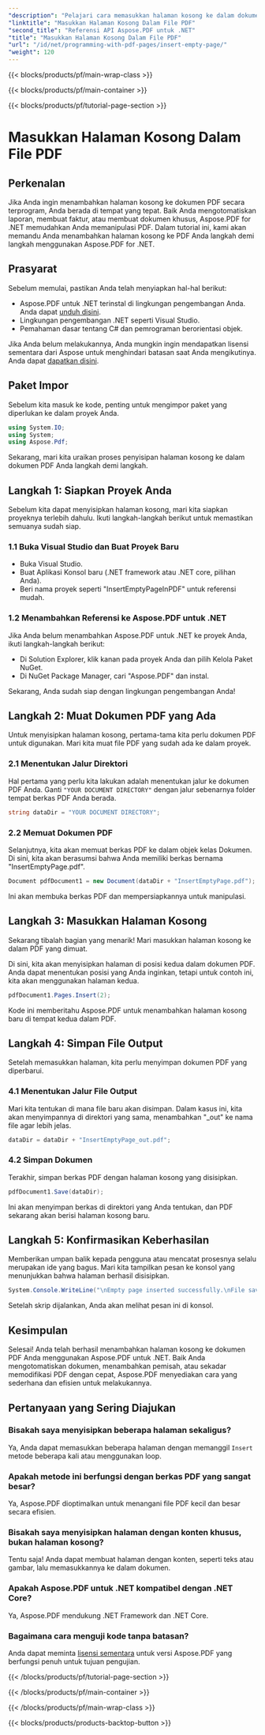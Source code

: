 ```yaml
---
"description": "Pelajari cara memasukkan halaman kosong ke dalam dokumen PDF menggunakan Aspose.PDF untuk .NET. Tutorial langkah demi langkah dengan contoh kode untuk manipulasi PDF yang lancar."
"linktitle": "Masukkan Halaman Kosong Dalam File PDF"
"second_title": "Referensi API Aspose.PDF untuk .NET"
"title": "Masukkan Halaman Kosong Dalam File PDF"
"url": "/id/net/programming-with-pdf-pages/insert-empty-page/"
"weight": 120
---
```


{{< blocks/products/pf/main-wrap-class >}}

{{< blocks/products/pf/main-container >}}

{{< blocks/products/pf/tutorial-page-section >}}

# Masukkan Halaman Kosong Dalam File PDF

## Perkenalan

Jika Anda ingin menambahkan halaman kosong ke dokumen PDF secara terprogram, Anda berada di tempat yang tepat. Baik Anda mengotomatiskan laporan, membuat faktur, atau membuat dokumen khusus, Aspose.PDF for .NET memudahkan Anda memanipulasi PDF. Dalam tutorial ini, kami akan memandu Anda menambahkan halaman kosong ke PDF Anda langkah demi langkah menggunakan Aspose.PDF for .NET.

## Prasyarat

Sebelum memulai, pastikan Anda telah menyiapkan hal-hal berikut:

- Aspose.PDF untuk .NET terinstal di lingkungan pengembangan Anda. Anda dapat [unduh disini](https://releases.aspose.com/pdf/net/).
- Lingkungan pengembangan .NET seperti Visual Studio.
- Pemahaman dasar tentang C# dan pemrograman berorientasi objek.

Jika Anda belum melakukannya, Anda mungkin ingin mendapatkan lisensi sementara dari Aspose untuk menghindari batasan saat Anda mengikutinya. Anda dapat [dapatkan disini](https://purchase.aspose.com/temporary-license/).

## Paket Impor

Sebelum kita masuk ke kode, penting untuk mengimpor paket yang diperlukan ke dalam proyek Anda.

```csharp
using System.IO;
using System;
using Aspose.Pdf;
```

Sekarang, mari kita uraikan proses penyisipan halaman kosong ke dalam dokumen PDF Anda langkah demi langkah.

## Langkah 1: Siapkan Proyek Anda

Sebelum kita dapat menyisipkan halaman kosong, mari kita siapkan proyeknya terlebih dahulu. Ikuti langkah-langkah berikut untuk memastikan semuanya sudah siap.

### 1.1 Buka Visual Studio dan Buat Proyek Baru
- Buka Visual Studio.
- Buat Aplikasi Konsol baru (.NET framework atau .NET core, pilihan Anda).
- Beri nama proyek seperti "InsertEmptyPageInPDF" untuk referensi mudah.

### 1.2 Menambahkan Referensi ke Aspose.PDF untuk .NET
Jika Anda belum menambahkan Aspose.PDF untuk .NET ke proyek Anda, ikuti langkah-langkah berikut:
- Di Solution Explorer, klik kanan pada proyek Anda dan pilih Kelola Paket NuGet.
- Di NuGet Package Manager, cari "Aspose.PDF" dan instal.

Sekarang, Anda sudah siap dengan lingkungan pengembangan Anda!

## Langkah 2: Muat Dokumen PDF yang Ada

Untuk menyisipkan halaman kosong, pertama-tama kita perlu dokumen PDF untuk digunakan. Mari kita muat file PDF yang sudah ada ke dalam proyek.

### 2.1 Menentukan Jalur Direktori

Hal pertama yang perlu kita lakukan adalah menentukan jalur ke dokumen PDF Anda. Ganti `"YOUR DOCUMENT DIRECTORY"` dengan jalur sebenarnya folder tempat berkas PDF Anda berada.

```csharp
string dataDir = "YOUR DOCUMENT DIRECTORY";
```

### 2.2 Memuat Dokumen PDF

Selanjutnya, kita akan memuat berkas PDF ke dalam objek kelas Dokumen. Di sini, kita akan berasumsi bahwa Anda memiliki berkas bernama "InsertEmptyPage.pdf".

```csharp
Document pdfDocument1 = new Document(dataDir + "InsertEmptyPage.pdf");
```

Ini akan membuka berkas PDF dan mempersiapkannya untuk manipulasi.

## Langkah 3: Masukkan Halaman Kosong

Sekarang tibalah bagian yang menarik! Mari masukkan halaman kosong ke dalam PDF yang dimuat.

Di sini, kita akan menyisipkan halaman di posisi kedua dalam dokumen PDF. Anda dapat menentukan posisi yang Anda inginkan, tetapi untuk contoh ini, kita akan menggunakan halaman kedua.

```csharp
pdfDocument1.Pages.Insert(2);
```

Kode ini memberitahu Aspose.PDF untuk menambahkan halaman kosong baru di tempat kedua dalam PDF.

## Langkah 4: Simpan File Output

Setelah memasukkan halaman, kita perlu menyimpan dokumen PDF yang diperbarui.

### 4.1 Menentukan Jalur File Output

Mari kita tentukan di mana file baru akan disimpan. Dalam kasus ini, kita akan menyimpannya di direktori yang sama, menambahkan "_out" ke nama file agar lebih jelas.

```csharp
dataDir = dataDir + "InsertEmptyPage_out.pdf";
```

### 4.2 Simpan Dokumen

Terakhir, simpan berkas PDF dengan halaman kosong yang disisipkan.

```csharp
pdfDocument1.Save(dataDir);
```

Ini akan menyimpan berkas di direktori yang Anda tentukan, dan PDF sekarang akan berisi halaman kosong baru.

## Langkah 5: Konfirmasikan Keberhasilan

Memberikan umpan balik kepada pengguna atau mencatat prosesnya selalu merupakan ide yang bagus. Mari kita tampilkan pesan ke konsol yang menunjukkan bahwa halaman berhasil disisipkan.

```csharp
System.Console.WriteLine("\nEmpty page inserted successfully.\nFile saved at " + dataDir);
```

Setelah skrip dijalankan, Anda akan melihat pesan ini di konsol.

## Kesimpulan

Selesai! Anda telah berhasil menambahkan halaman kosong ke dokumen PDF Anda menggunakan Aspose.PDF untuk .NET. Baik Anda mengotomatiskan dokumen, menambahkan pemisah, atau sekadar memodifikasi PDF dengan cepat, Aspose.PDF menyediakan cara yang sederhana dan efisien untuk melakukannya.


## Pertanyaan yang Sering Diajukan

### Bisakah saya menyisipkan beberapa halaman sekaligus?
Ya, Anda dapat memasukkan beberapa halaman dengan memanggil `Insert` metode beberapa kali atau menggunakan loop.

### Apakah metode ini berfungsi dengan berkas PDF yang sangat besar?
Ya, Aspose.PDF dioptimalkan untuk menangani file PDF kecil dan besar secara efisien.

### Bisakah saya menyisipkan halaman dengan konten khusus, bukan halaman kosong?
Tentu saja! Anda dapat membuat halaman dengan konten, seperti teks atau gambar, lalu memasukkannya ke dalam dokumen.

### Apakah Aspose.PDF untuk .NET kompatibel dengan .NET Core?
Ya, Aspose.PDF mendukung .NET Framework dan .NET Core.

### Bagaimana cara menguji kode tanpa batasan?
Anda dapat meminta [lisensi sementara](https://purchase.aspose.com/temporary-license/) untuk versi Aspose.PDF yang berfungsi penuh untuk tujuan pengujian.

{{< /blocks/products/pf/tutorial-page-section >}}

{{< /blocks/products/pf/main-container >}}

{{< /blocks/products/pf/main-wrap-class >}}

{{< blocks/products/products-backtop-button >}}